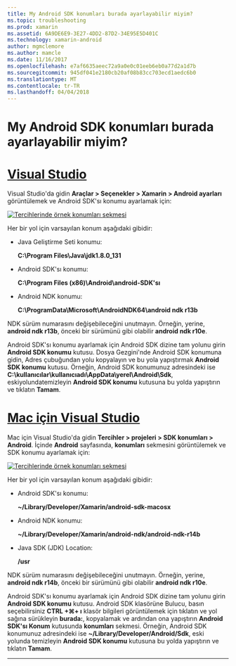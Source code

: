 ```yaml
---
title: My Android SDK konumları burada ayarlayabilir miyim?
ms.topic: troubleshooting
ms.prod: xamarin
ms.assetid: 6A9DE6E9-3E27-4DD2-87D2-34E95E5D401C
ms.technology: xamarin-android
author: mgmclemore
ms.author: mamcle
ms.date: 11/16/2017
ms.openlocfilehash: e7af6635aeec72a9a0e0c01eeb6eb0a77d2a1d7b
ms.sourcegitcommit: 945df041e2180cb20af08b83cc703ecd1aedc6b0
ms.translationtype: MT
ms.contentlocale: tr-TR
ms.lasthandoff: 04/04/2018
---
```

# <a name="where-can-i-set-my-android-sdk-locations"></a>My Android SDK konumları burada ayarlayabilir miyim?

# <a name="visual-studiotabvswin"></a>[Visual Studio](#tab/vswin)

Visual Studio'da gidin **Araçlar > Seçenekler > Xamarin > Android ayarları** görüntülemek ve Android SDK'sı konumu ayarlamak için:

[![Tercihlerinde örnek konumları sekmesi](android-sdk-location-images/win/01-locations-sml.png)](android-sdk-location-images/win/01-locations.png#lightbox)

Her bir yol için varsayılan konum aşağıdaki gibidir:

- Java Geliştirme Seti konumu: 

    **C:\\Program Files\\Java\\jdk1.8.0_131**

- Android SDK'sı konumu: 

    **C:\\Program Files (x86)\\Android\\android-SDK'sı**

- Android NDK konumu: 

    **C:\\ProgramData\\Microsoft\\AndroidNDK64\\android ndk r13b**

NDK sürüm numarasını değişebileceğini unutmayın. Örneğin, yerine, **android ndk r13b**, önceki bir sürümünü gibi olabilir **android ndk r10e**.

Android SDK'sı konumu ayarlamak için Android SDK dizine tam yolunu girin **Android SDK konumu** kutusu. Dosya Gezgini'nde Android SDK konumuna gidin, Adres çubuğundan yolu kopyalayın ve bu yola yapıştırmak **Android SDK konumu** kutusu.
Örneğin, Android SDK konumunuz adresindeki ise **C:\\kullanıcılar\\kullanıcıadı\\AppData\\yerel\\Android\\Sdk**, eskiyolundatemizleyin **Android SDK konumu** kutusuna bu yolda yapıştırın ve tıklatın **Tamam**.

# <a name="visual-studio-for-mactabvsmac"></a>[Mac için Visual Studio](#tab/vsmac)

Mac için Visual Studio'da gidin **Tercihler > projeleri > SDK konumları > Android**. İçinde **Android** sayfasında, **konumları** sekmesini görüntülemek ve SDK konumu ayarlamak için:

[![Tercihlerinde örnek konumları sekmesi](android-sdk-location-images/mac/01-locations-sml.png)](android-sdk-location-images/mac/01-locations.png#lightbox)

Her bir yol için varsayılan konum aşağıdaki gibidir:

- Android SDK'sı konumu: 

    **~/Library/Developer/Xamarin/android-sdk-macosx**

- Android NDK konumu: 

    **~/Library/Developer/Xamarin/android-ndk/android-ndk-r14b**

- Java SDK (JDK) Location: 

    **/usr**

NDK sürüm numarasını değişebileceğini unutmayın. Örneğin, yerine, **android ndk r14b**, önceki bir sürümünü gibi olabilir **android ndk r10e**.

Android SDK'sı konumu ayarlamak için Android SDK dizine tam yolunu girin **Android SDK konumu** kutusu. Android SDK klasörüne Bulucu, basın seçebilirsiniz **CTRL +&#8984;+ ı** klasör bilgileri görüntülemek için tıklatın ve yol sağına sürükleyin **burada:**, kopyalamak ve ardından ona yapıştırın **Android SDK'sı Konum** kutusunda **konumları** sekmesi. Örneğin, Android SDK konumunuz adresindeki ise **~/Library/Developer/Android/Sdk**, eski yolunda temizleyin **Android SDK konumu** kutusuna bu yolda yapıştırın ve tıklatın **Tamam**.

-----
